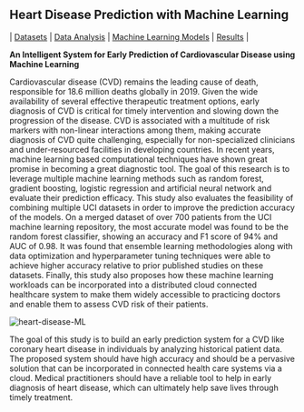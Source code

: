 ##                                                    Heart Disease Prediction with Machine Learning

                                              
| [Datasets](./Datasets.md)       | [Data Analysis](./DataAnalysis.md)      | [Machine Learning Models](./MLModels.md)      | [Results](./Findings.md)         |


**An Intelligent System for Early Prediction of Cardiovascular Disease using Machine Learning**

Cardiovascular disease (CVD) remains the leading cause of death, responsible for 18.6 million deaths globally in 2019. Given the wide availability of several effective therapeutic treatment options, early diagnosis of CVD is critical for timely intervention and slowing down the progression of the disease. CVD is associated with a multitude of risk markers with non-linear interactions among them, making accurate diagnosis of CVD quite challenging, especially for non-specialized clinicians and under-resourced facilities in developing countries. In recent years, machine learning based computational techniques have shown great promise in becoming a great diagnostic tool. The goal of this research is to leverage multiple machine learning methods such as random forest, gradient boosting, logistic regression and artificial neural network and evaluate their prediction efficacy. This study also evaluates the feasibility of combining multiple UCI datasets in order to improve the prediction accuracy of the models. On a merged dataset of over 700 patients from the UCI machine learning repository, the most accurate model was found to be the random forest classifier, showing an accuracy and F1 score of 94% and AUC of 0.98. It was found that ensemble learning methodologies along with data optimization and hyperparameter tuning techniques were able to achieve higher accuracy relative to prior published studies on these datasets. Finally, this study also proposes how these machine learning workloads can be incorporated into a distributed cloud connected healthcare system to make them widely accessible to practicing doctors and enable them to assess CVD risk of their patients.



![heart-disease-ML](https://user-images.githubusercontent.com/85214375/155653304-5f12c8b4-4e30-4a70-9139-4058f1b7d00d.jpeg)


The goal of this study is to build an early prediction system for  a CVD like coronary heart disease in individuals by analyzing historical patient data. The proposed system should have high accuracy and should be a pervasive solution that can be incorporated in connected health care systems via a cloud. Medical practitioners should have a reliable tool to help in early diagnosis of heart disease, which can ultimately help save lives through timely treatment.